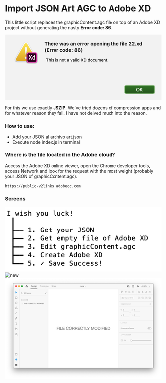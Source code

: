 # Import JSON Art AGC to Adobe XD
This little script replaces the graphicContent.agc file on top of an Adobe XD project without generating the nasty **Error code: 86**.

![Error 86](screenshots/error.png)

For this we use exactly **JSZIP**. We've tried dozens of compression apps and for whatever reason they fail. I have not delved much into the reason.

### How to use:

- Add your JSON al archivo art.json
- Execute node index.js in terminal

### Where is the file located in the Adobe cloud?

Access the Adobe XD online viewer, open the Chrome developer tools, access Network and look for the request with the most weight (probably your JSON of graphicContent.agc).

```get
https://public-v2links.adobecc.com
```
### Screens
![cli](screenshots/cli.png)
![new](screenshots/new.png)
![modified](screenshots/modified.png)